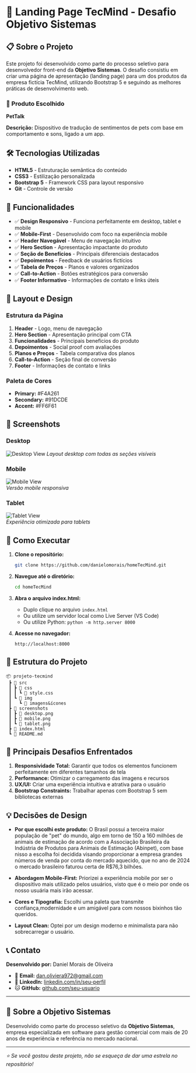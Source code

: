 # 🚀 Landing Page TecMind - Desafio Objetivo Sistemas

## 📋 Sobre o Projeto

Este projeto foi desenvolvido como parte do processo seletivo para desenvolvedor front-end da **Objetivo Sistemas**. O desafio consistiu em criar uma página de apresentação (landing page) para um dos produtos da empresa fictícia TecMind, utilizando Bootstrap 5 e seguindo as melhores práticas de desenvolvimento web.

### 🎯 Produto Escolhido
**PetTalk** 

**Descrição:** Dispositivo de tradução de sentimentos de pets com base em comportamento e sons, ligado a um app.

## 🛠️ Tecnologias Utilizadas

- **HTML5** - Estruturação semântica do conteúdo
- **CSS3** - Estilização personalizada
- **Bootstrap 5** - Framework CSS para layout responsivo
- **Git** - Controle de versão

## 📱 Funcionalidades

- ✅ **Design Responsivo** - Funciona perfeitamente em desktop, tablet e mobile
- ✅ **Mobile-First** - Desenvolvido com foco na experiência mobile
- ✅ **Header Navegável** - Menu de navegação intuitivo
- ✅ **Hero Section** - Apresentação impactante do produto
- ✅ **Seção de Benefícios** - Principais diferenciais destacados
- ✅ **Depoimentos** - Feedback de usuários fictícios
- ✅ **Tabela de Preços** - Planos e valores organizados
- ✅ **Call-to-Action** - Botões estratégicos para conversão
- ✅ **Footer Informativo** - Informações de contato e links úteis

## 🎨 Layout e Design

### Estrutura da Página
1. **Header** - Logo, menu de navegação
2. **Hero Section** - Apresentação principal com CTA
3. **Funcionalidades** - Principais benefícios do produto
4. **Depoimentos** - Social proof com avaliações
5. **Planos e Preços** - Tabela comparativa dos planos
6. **Call-to-Action** - Seção final de conversão
7. **Footer** - Informações de contato e links

### Paleta de Cores
- **Primary:** #F4A261
- **Secondary:** #91DCDE
- **Accent:** #FF6F61

## 📸 Screenshots

### Desktop
![Desktop View](./src/screenshots/desktop.png)
*Layout desktop com todas as seções visíveis*

### Mobile
![Mobile View](./src/screenshots/mobile.png)     
*Versão mobile responsiva*

### Tablet
![Tablet View](./src/screenshots/tablet.png)   
*Experiência otimizada para tablets*

## 🚀 Como Executar

1. **Clone o repositório:**
   ```bash
   git clone https://github.com/danielomorais/homeTecMind.git
   ```

2. **Navegue até o diretório:**
   ```bash
   cd homeTecMind
   ```

3. **Abra o arquivo index.html:**
   - Duplo clique no arquivo `index.html`
   - Ou utilize um servidor local como Live Server (VS Code)
   - Ou utilize Python: `python -m http.server 8000`

4. **Acesse no navegador:**
   ```
   http://localhost:8000
   ```

## 📁 Estrutura do Projeto

```
📦 projeto-tecmind
 ┣ 📂 src
 ┃ ┣ 📂 css
 ┃ ┃ ┗ 📜 style.css
 ┃ ┗ 📂 img
 ┃   ┗ 📜 imagens&ícones
 ┣ 📂 screenshots
 ┃ ┣ 📜 desktop.png
 ┃ ┣ 📜 mobile.png
 ┃ ┗ 📜 tablet.png
 ┣ 📜 index.html
 ┗ 📜 README.md
```

## 🎯 Principais Desafios Enfrentados

1. **Responsividade Total:** Garantir que todos os elementos funcionem perfeitamente em diferentes tamanhos de tela
2. **Performance:** Otimizar o carregamento das imagens e recursos
3. **UX/UI:** Criar uma experiência intuitiva e atrativa para o usuário
4. **Bootstrap Constraints:** Trabalhar apenas com Bootstrap 5 sem bibliotecas externas

## 💡 Decisões de Design

- **Por que escolhi este produto:** O Brasil possui a terceira maior população de "pet" do mundo, algo em torno de 150 a 160 milhões de animais de estimação de acordo com a Associação Brasileira da Indústria de Produtos para Animais de Estimação (Abinpet), com base nisso a escolha foi decidida visando proporcionar a empresa grandes números de venda por conta do mercado aquecido, que no ano de 2024 o mercado brasileiro faturou certa de R$76,3 bilhões.

- **Abordagem Mobile-First:** Priorizei a experiência mobile por ser o dispositivo mais utilizado pelos usuários, visto que é o meio por onde os nosso usuária mais irão acessar.

- **Cores e Tipografia:** Escolhi uma paleta que transmite confiança,modernidade e um amigável para com nossos bixinhos tão queridos.

- **Layout Clean:** Optei por um design moderno e minimalista para não sobrecarregar o usuário.

## 📞 Contato

**Desenvolvido por:** Daniel Morais de Oliveira
- 📧 **Email:** dan.oliviera972@gmail.com
- 💼 **LinkedIn:** [linkedin.com/in/seu-perfil](https://www.linkedin.com/in/danielomorais/)
- 🐱 **GitHub:** [github.com/seu-usuario](https://github.com/danielomorais)

---

## 🏢 Sobre a Objetivo Sistemas

Desenvolvido como parte do processo seletivo da **Objetivo Sistemas**, empresa especializada em software para gestão comercial com mais de 20 anos de experiência e referência no mercado nacional.

---

*⭐ Se você gostou deste projeto, não se esqueça de dar uma estrela no repositório!*